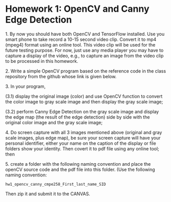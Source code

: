 # Homework 1: OpenCV and Canny Edge Detection

1\. By now you should have both OpenCV and TensorFlow installed. Use you smart phone to take
record a 10-15 second video clip. Convert it to mp4 (mpeg4) format using an online tool. This video
clip will be used for the future testing purpose. For now, just use any media player you may have to
capture a display of the video, e.g., to capture an image from the video clip to be processed in this
homework.

2\. Write a simple OpenCV program based on the reference code in the class repository from the github
whose link is given below.

3\. In your program,

(3.1) display the original image (color) and use OpenCV function to convert the color image to gray
scale image and then display the gray scale image;

(3.2) perform Canny Edge Detection on the gray scale image and display the edge map (the result of
the edge detection) side by side with the original color image and the gray scale image;

4\. Do screen capture with all 3 images mentioned above (original and gray scale images, plus edge
map), be sure your screen capture will have your personal identifier, either your name on the caption of
the display or file folders show your identity. Then covert it to pdf file using any online tool; then

5\. create a folder with the following naming convention and place the openCV source code and the pdf
file into this folder. (Use the following naming convention:

`hw1_opencv_canny_cmpe258_First_last_name_SID`

Then zip it and submit it to the CANVAS.